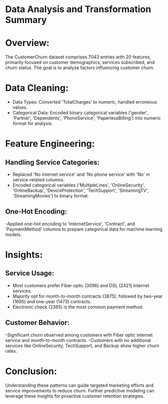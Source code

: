 # <b> Data Analysis and Transformation Summary </b>

# Overview:
The CustomerChurn dataset comprises 7043 entries with 20 features, primarily focused on customer demographics, services subscribed, and churn status. The goal is to analyze factors influencing customer churn.

# Data Cleaning:

- Data Types: Converted 'TotalCharges' to numeric, handled erroneous values.
- Categorical Data: Encoded binary categorical variables ('gender', 'Partner', 'Dependents', 'PhoneService', 'PaperlessBilling') into numeric format for analysis.

# <b>Feature Engineering: </b>

## Handling Service Categories:

- Replaced 'No internet service' and 'No phone service' with 'No' in service-related columns.
- Encoded categorical variables ('MultipleLines', 'OnlineSecurity', 'OnlineBackup', 'DeviceProtection', 'TechSupport', 'StreamingTV', 'StreamingMovies') to binary format.
## One-Hot Encoding:

-Applied one-hot encoding to 'InternetService', 'Contract', and 'PaymentMethod' columns to prepare categorical data for machine learning models.

# Insights:

## Service Usage:

- Most customers prefer Fiber optic (3096) and DSL (2421) internet services.
- Majority opt for month-to-month contracts (3875), followed by two-year (1695) and one-year (1473) contracts.
- Electronic check (2365) is the most common payment method.
  
## Customer Behavior:

-Significant churn observed among customers with Fiber optic internet service and month-to-month contracts.
-Customers with no additional services like OnlineSecurity, TechSupport, and Backup show higher churn rates.

# Conclusion:
Understanding these patterns can guide targeted marketing efforts and service improvements to reduce churn. Further predictive modeling can leverage these insights for proactive customer retention strategies.
